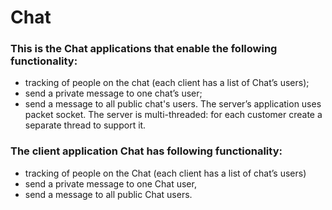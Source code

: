 # Chat
### This is the Chat applications that enable the following functionality:
* tracking of people on the chat (each client has a list of Chat’s users);
* send a private message to one chat’s user;
* send a message to all public chat's users.
The server’s application uses packet socket. The server is multi-threaded: for each customer create a separate thread to support it. 
### The client application Chat has following functionality:
* tracking of people on the Chat (each client has a list of chat’s users)
* send a private message to one Chat user,
* send a message to all public Chat users.
